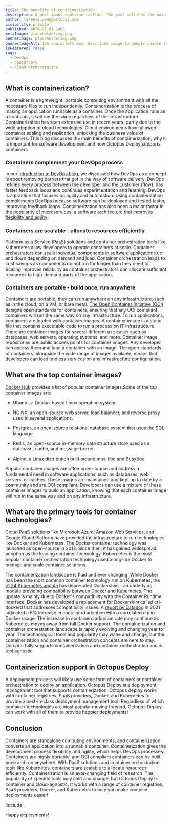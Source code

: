```yaml
---
title: The benefits of containerization
description: A post about containerization. The post outlines the main benefits of containerization, lists the top container images, discusses the main containerization technologies and explains how Octopus Deploy works with containerization to make complex deployments easier.
author: terence.wong@octopus.com
visibility: private
published: 3020-01-01-1400
metaImage: placeholderimg.png
bannerImage: placeholderimg.png
bannerImageAlt: 125 characters max, describes image to people unable to see it.
isFeatured: false
tags:
  - DevOps
  - Containers
  - Cloud Orchestration
---
```


<!-- see https://github.com/OctopusDeploy/blog/blob/master/tags.txt for a comprehensive list of tags -->

## What is containerization?

A container is a lightweight, portable computing environment with all the necessary files to run independently. Containerization is the process of making an application runnable as a container. Once the application runs as a container, it will run the same regardless of the infrastructure. Containerization has seen extensive use in recent years, partly due to the wide adoption of cloud technologies. Cloud environments have allowed container scaling and replication, unlocking the business value of containers. This blog discusses the main benefits of containerization, why it is important for software development and how Octopus Deploy supports containers.

### Containers complement your DevOps process

In our [introduction to DevOps blog](https://octopus.com/blog/introduction-to-devops), we discussed how DevOps as a concept is about removing barriers that get in the way of software delivery. DevOps refines every process between the developer and the customer (flow), has faster feedback loops and continues experimentation and learning. DevOps is a practice that focuses on agility and automation. Using containerization complements DevOps because software can be deployed and tested faster, improving feedback loops. Containerization has also been a major factor in the popularity of microservices, a [software architecture that improves flexibility and agility](link).

### Containers are scalable - allocate resources efficiently

Platform as a Service (PaaS) solutions and container orchestration tools like Kubernetes allow developers to operate containers at scale. Container orchestrators can scale individual components in software applications up and down depending on demand and load. Container orchestration leads to cost savings as components do not run for longer than they need to. Scaling improves reliability as container orchestrators can allocate sufficient resources to high-demand parts of the application.

### Containers are portable - build once, run anywhere

Containers are portable, they can run anywhere on any infrastructure, such as in the cloud, on a VM, or bare metal. [The Open Container Initiative (OCI)](https://opencontainers.org/) designs open standards for containers, ensuring that any OCI compliant containers will run the same way on any infrastructure. To run applications, containers are loaded with container images. A container image is a static file that contains executable code to run a process on IT infrastructure. There are container images for several different use cases such as databases, web servers, operating systems, and more. Container image repositories are public access points for container images. Any developer can access them and load a container with an image. The open standards of containers, alongside the wide range of images available, means that developers can load endless services on any infrastructure configuration.

## What are the top container images?

[Docker Hub](https://hub.docker.com/search?q=&type=image) provides a list of popular container images.Some of the top container images are:

- Ubuntu, a Debian-based Linux operating system

- NGINX, an open-source web server, load balancer, and reverse proxy used in several applications.

- Postgres, an open-source relational database system that uses the SQL language.

- Redis, an open-source in-memory data structure store used as a database, cache, and message broker.

- Alpine, a Linux distribution built around musl libc and BusyBox

Popular container images are often open-source and address a fundamental need in software applications, such as databases, web servers, or caches. These images are maintained and kept up to date by a community and are OCI compliant. Developers can use a mixture of these container images to build an application, knowing that each container image will run in the same way and on any infrastructure.

## What are the primary tools for container technologies?

Cloud PaaS solutions like Microsoft Azure, Amazon Web Services, and Google Cloud Platform have provided the infrastructure to run technologies like Docker and Kubernetes. The Docker container technology was launched as open-source in 2013. Since then, it has gained widespread adoption as the leading container technology. Kubernetes is the most popular container orchestration technology used alongside Docker to manage and scale container solutions.

The containerization landscape is fluid and ever changing. While Docker has been the most common container technology run on Kubernetes, the [v1.24 Kubernetes update](https://kubernetes.io/blog/2022/03/31/ready-for-dockershim-removal/) has deprecated Dockershim - an underlying module providing compatibility between Docker and Kubernetes. The update is mainly due to Docker's compatibility with the Container Runtime Interface. Docker has developed a replacement for Dockershim called cri-dockerd that addresses compatibility issues. A [report by Datadog](https://www.datadoghq.com/container-report/) in 2021 indicated a 6% increase in containerd adoption with a correlated dip in Docker usage. The increase in containerd adoption rate may continue as Kubernetes moves away from full Docker support. The containerization and container orchestration landscape is rapidly evolving and changing year to year. The technological tools and popularity may wane and change, but the containerization and container orchestration concepts are here to stay. Octopus fully supports containerization and container orchestration and is tool agnostic.

## Containerization support in Octopus Deploy

A deployment process will likely use some form of containers or container orchestration to deploy an application. Octopus Deploy is a deployment management tool that supports containerization. Octopus deploy works with container registries, PaaS providers, Docker, and Kubernetes to provide a best-in-class deployment management tool. Regardless of which container technologies are most popular moving forward, Octopus Deploy can work with all of them to provide happier deployments!

## Conclusion

Containers are standalone computing environments, and containerization converts an application into a runnable container. Containerization gives the development process flexibility and agility, which helps DevOps processes. Containers are highly portable, and OCI compliant containers can be built once and run anywhere. With PaaS solutions and container orchestration tools like Kubernetes, containers are scalable to allocate resources efficiently. Containerization is an ever-changing field of research. The popularity of specific tools may shift and change, but Octopus Deploy is container and cloud-agnostic. It works with a range of container registries, PaaS providers, Docker, and Kubernetes to help you make complex deployments easier!


!include <q2-2022-newsletter-cta>

Happy deployments!
